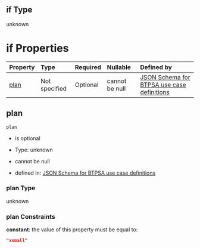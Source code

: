 ## if Type

unknown

# if Properties

| Property      | Type          | Required | Nullable       | Defined by                                                                                                                                                                                                                                  |
| :------------ | :------------ | :------- | :------------- | :------------------------------------------------------------------------------------------------------------------------------------------------------------------------------------------------------------------------------------------ |
| [plan](#plan) | Not specified | Optional | cannot be null | [JSON Schema for BTPSA use case definitions](btpsa-usecase-properties-services-items-allof-1-then-allof-87-then-allof-3-if-properties-plan.md "undefined#/properties/services/items/allOf/1/then/allOf/87/then/allOf/3/if/properties/plan") |

## plan



`plan`

*   is optional

*   Type: unknown

*   cannot be null

*   defined in: [JSON Schema for BTPSA use case definitions](btpsa-usecase-properties-services-items-allof-1-then-allof-87-then-allof-3-if-properties-plan.md "undefined#/properties/services/items/allOf/1/then/allOf/87/then/allOf/3/if/properties/plan")

### plan Type

unknown

### plan Constraints

**constant**: the value of this property must be equal to:

```json
"xsmall"
```
